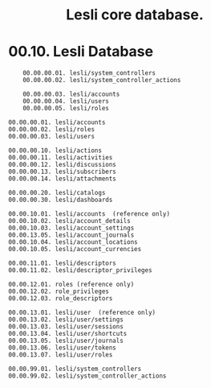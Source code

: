 
<p align="center">
    <h1 align="center">Lesli core database.</h1>
</p>

# 00.10. Lesli Database

```plaintext
    00.00.00.01. lesli/system_controllers 
    00.00.00.02. lesli/system_controller_actions 

    00.00.00.03. lesli/accounts 
    00.00.00.04. lesli/users
    00.00.00.05. lesli/roles
```




    00.00.00.01. lesli/accounts 
    00.00.00.02. lesli/roles
    00.00.00.03. lesli/users

    00.00.00.10. lesli/actions 
    00.00.00.11. lesli/activities 
    00.00.00.12. lesli/discussions 
    00.00.00.13. lesli/subscribers 
    00.00.00.14. lesli/attachments 

    00.00.00.20. lesli/catalogs 
    00.00.00.30. lesli/dashboards 

    00.00.10.01. lesli/accounts  (reference only)
    00.00.10.02. lesli/account_details
    00.00.10.03. lesli/account_settings
    00.00.13.05. lesli/account_journals
    00.00.10.04. lesli/account_locations
    00.00.10.05. lesli/account_currencies

    00.00.11.01. lesli/descriptors
    00.00.11.02. lesli/descriptor_privileges

    00.00.12.01. roles (reference only)
    00.00.12.02. role_privileges
    00.00.12.03. role_descriptors

    00.00.13.01. lesli/user  (reference only)
    00.00.13.02. lesli/user/settings
    00.00.13.03. lesli/user/sessions
    00.00.13.04. lesli/user/shortcuts
    00.00.13.05. lesli/user/journals
    00.00.13.06. lesli/user/tokens
    00.00.13.07. lesli/user/roles

    00.00.99.01. lesli/system_controllers 
    00.00.99.02. lesli/system_controller_actions
